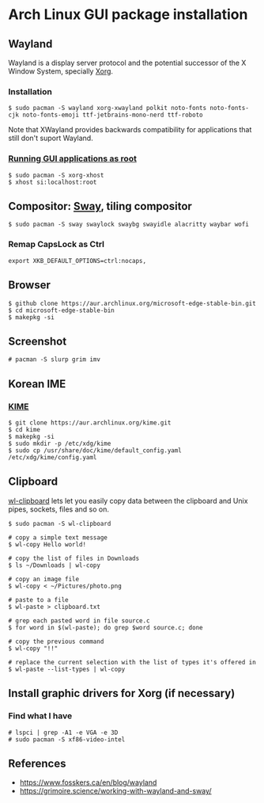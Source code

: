 # Arch Linux GUI package installation

## Wayland

Wayland is a display server protocol and the potential successor of the X Window System, specially [Xorg](https://wiki.archlinux.org/title/Xorg).

### Installation

```
$ sudo pacman -S wayland xorg-xwayland polkit noto-fonts noto-fonts-cjk noto-fonts-emoji ttf-jetbrains-mono-nerd ttf-roboto
```
Note that XWayland provides backwards compatibility for applications that still don't suport Wayland.

### [Running GUI applications as root](https://wiki.archlinux.org/title/Running_GUI_applications_as_root#Wayland)

```
$ sudo pacman -S xorg-xhost
$ xhost si:localhost:root
```

## Compositor: [Sway](https://github.com/swaywm/sway), tiling compositor

```
$ sudo pacman -S sway swaylock swaybg swayidle alacritty waybar wofi
```

### Remap CapsLock as Ctrl
```
export XKB_DEFAULT_OPTIONS=ctrl:nocaps,
```

## Browser

```
$ github clone https://aur.archlinux.org/microsoft-edge-stable-bin.git
$ cd microsoft-edge-stable-bin
$ makepkg -si
```


## Screenshot
```
# pacman -S slurp grim imv
```



## Korean IME

### [KIME](https://aur.archlinux.org/packages/kime)

```
$ git clone https://aur.archlinux.org/kime.git
$ cd kime
$ makepkg -si
$ sudo mkdir -p /etc/xdg/kime
$ sudo cp /usr/share/doc/kime/default_config.yaml /etc/xdg/kime/config.yaml
```

## Clipboard

[wl-clipboard](https://github.com/bugaevc/wl-clipboard) lets let you easily copy data between the clipboard and Unix pipes, sockets, files and so on.
```
$ sudo pacman -S wl-clipboard

# copy a simple text message
$ wl-copy Hello world!

# copy the list of files in Downloads
$ ls ~/Downloads | wl-copy

# copy an image file
$ wl-copy < ~/Pictures/photo.png

# paste to a file
$ wl-paste > clipboard.txt

# grep each pasted word in file source.c
$ for word in $(wl-paste); do grep $word source.c; done

# copy the previous command
$ wl-copy "!!"

# replace the current selection with the list of types it's offered in
$ wl-paste --list-types | wl-copy
```

## Install graphic drivers for Xorg (if necessary)

### Find what I have
```
# lspci | grep -A1 -e VGA -e 3D
# sudo pacman -S xf86-video-intel
```


## References

- https://www.fosskers.ca/en/blog/wayland
- https://grimoire.science/working-with-wayland-and-sway/ 
